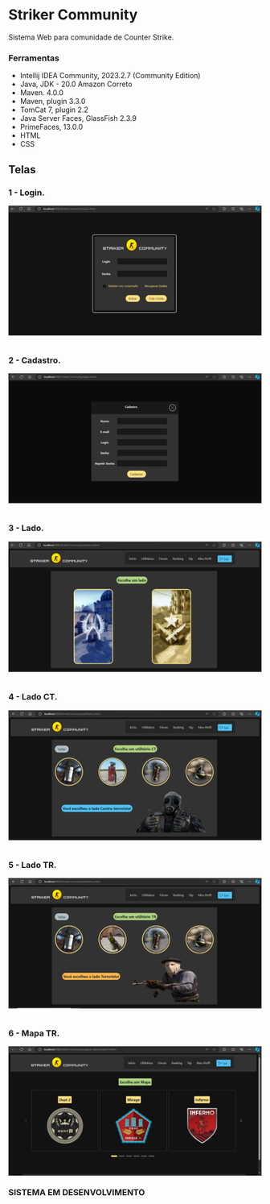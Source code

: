 # Striker Community

Sistema Web para comunidade de Counter Strike.

### Ferramentas
- Intellij IDEA Community, 2023.2.7 (Community Edition)
- Java, JDK - 20.0 Amazon Correto
- Maven. 4.0.0
- Maven, plugin 3.3.0
- TomCat 7, plugin 2.2
- Java Server Faces, GlassFish 2.3.9
- PrimeFaces, 13.0.0
- HTML
- CSS

## Telas

### 1 - Login.
<div>
<img align="center"
<img src="\screens\1.login.png" />
</div>

#

### 2 - Cadastro.
<div>
<img align="center"
<img src="\screens\2.cadastro.png" />
</div>

#

### 3 - Lado.
<div>
<img align="center"
<img src="\screens\3.lado.png" />
</div>

#

### 4 - Lado CT.
<div>
<img align="center"
<img src="\screens\4.ladoCt.png" />
</div>

#

### 5 - Lado TR.
<div>
<img align="center"
<img src="\screens\5.ladoTr.png" />
</div>

#

### 6 - Mapa TR.
<div>
<img align="center"
<img src="\screens\6.mapaTr.png" />
</div>

### SISTEMA EM DESENVOLVIMENTO
